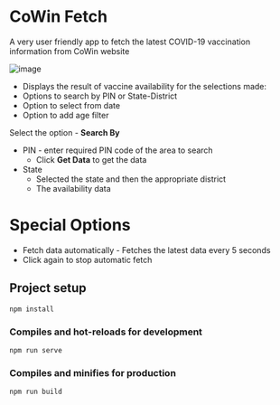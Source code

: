 # CoWin Fetch
A very user friendly app to fetch the latest COVID-19 vaccination information from CoWin website

![image](https://user-images.githubusercontent.com/323202/121776083-a1893480-cba8-11eb-93a7-905fdedee3c8.png)


* Displays the result of vaccine availability for the selections made:
* Options to search by PIN or State-District
* Option to select from date
* Option to add age filter

Select the option - **Search By** 
* PIN - enter required PIN code of the area to search
  * Click **Get Data** to get the data
* State 
  * Selected the state and then the appropriate district
  * The availability data


# Special Options
* Fetch data automatically - Fetches the latest data every 5 seconds
* Click again to stop automatic fetch


## Project setup
```
npm install
```

### Compiles and hot-reloads for development
```
npm run serve
```

### Compiles and minifies for production
```
npm run build
```


